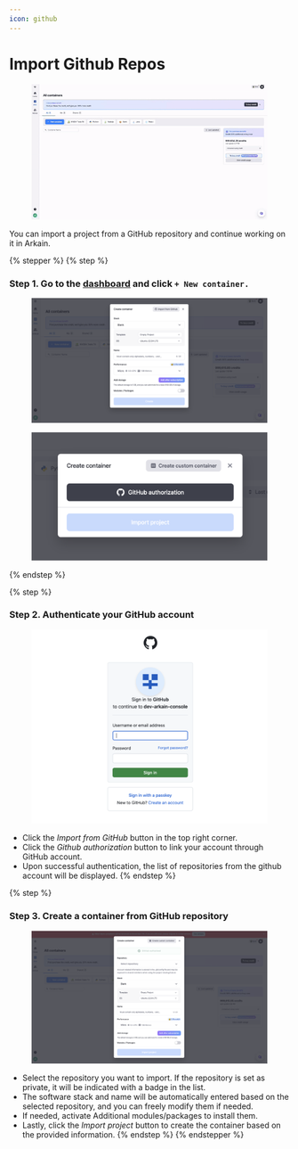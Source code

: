 ```yaml
---
icon: github
---
```


# Import Github Repos

<figure><img src="../../../.gitbook/assets/02011-ezgif.com-video-to-gif-converter (1).gif" alt=""><figcaption></figcaption></figure>

You can import a project from a GitHub repository and continue working on it in Arkain.

{% stepper %}
{% step %}
### **Step 1. Go to the** [dashboard](https://ide.goorm.io/my/dashboard) and click `+ New container.` <a href="#step-1-go-to-the-dashboard-and-click-new-container" id="step-1-go-to-the-dashboard-and-click-new-container"></a>

<figure><img src="../../../.gitbook/assets/image (11).png" alt=""><figcaption></figcaption></figure>

<figure><img src="../../../.gitbook/assets/image (12).png" alt=""><figcaption></figcaption></figure>
{% endstep %}

{% step %}
### **Step 2. Authenticate your GitHub account** <a href="#step-2-authenticate-your-github-account" id="step-2-authenticate-your-github-account"></a>

<figure><img src="../../../.gitbook/assets/image (13).png" alt=""><figcaption></figcaption></figure>

* Click the _Import from GitHub_ button in the top right corner.
* Click the _Github authorization_ button to link your account through GitHub account.
* Upon successful authentication, the list of repositories from the github account will be displayed.
{% endstep %}

{% step %}
### **Step 3. Create a container from GitHub repository** <a href="#step-3-create-a-container-from-github-repository" id="step-3-create-a-container-from-github-repository"></a>

<figure><img src="../../../.gitbook/assets/image (14).png" alt=""><figcaption></figcaption></figure>

* Select the repository you want to import. If the repository is set as private, it will be indicated with a badge in the list.
* The software stack and name will be automatically entered based on the selected repository, and you can freely modify them if needed.
* If needed, activate Additional modules/packages to install them.
* Lastly, click the _Import project_ button to create the container based on the provided information.
{% endstep %}
{% endstepper %}
